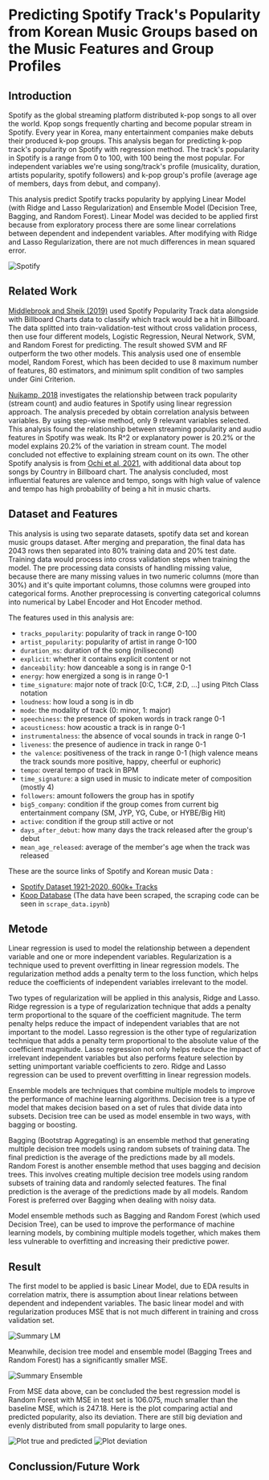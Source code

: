 # Predicting Spotify Track's Popularity from Korean Music Groups based on the Music Features and Group Profiles

## Introduction

Spotify as the global streaming platform distributed k-pop songs to all over the world. Kpop songs frequently charting and become popular stream in Spotify. Every year in Korea, many entertainment companies make debuts their produced k-pop groups. This analysis began for predicting k-pop track's popularity on Spotify with regression method. The track's popularity in Spotify is a range from 0 to 100, with 100 being the most popular. For independent variables we're using song/track's profile (musicality, duration, artists popularity, spotify followers) and k-pop group's profile (average age of members, days from debut, and company).

This analysis predict Spotify tracks popularity by applying Linear Model (with Ridge and Lasso Regularization) and Ensemble Model (Decision Tree, Bagging, and Random Forest). Linear Model was decided to be applied first because from exploratory process there are some linear correlations between dependent and independent variables. After modifying with Ridge and Lasso Regularization, there are not much differences in mean squared error. 

![Spotify](images/Spotify_Logo_CMYK_Green.png)

## Related Work
[Middlebrook and Sheik (2019)](https://arxiv.org/pdf/1908.08609.pdf) used Spotify Popularity Track data alongside with Billboard Charts data to classify which track would be a hit in Billboard. The data splitted into train-validation-test without cross validation process, then use four different models, Logistic Regression, Neural Network, SVM, and Random Forest for predicting. The result showed SVM and RF outperform the two other models. This analysis used one of ensemble model, Random Forest, which has been decided to use 8 maximum number of features, 80 estimators, and minimum split condition of two samples under Gini Criterion.

[Nujkamp, 2018](http://essay.utwente.nl/75422/1/NIJKAMP_BA_IBA.pdf) investigates the relationship between track popularity (stream count) and audio features in Spotify using linear regression approach. The analysis preceded by obtain correlation analysis between variables. By using step-wise method, only 9 relevant variables selected. This analysis found the relationship between streaming popularity and audio features in Spotify was weak. Its R^2 or explanatory power is 20.2% or the model explains 20.2% of the variation in stream count. The model concluded not effective to explaining stream count on its own. The other Spotify analysis is from [Ochi et al, 2021](https://arxiv.org/ftp/arxiv/papers/2108/2108.02370.pdf), with additional data about top songs by Country in Billboard chart. The analysis concluded, most influential features are valence and tempo, songs with high value of valence and tempo has high probability of being a hit in music charts.

## Dataset and Features

This analysis is using two separate datasets, spotify data set and korean music groups dataset. After merging and preparation, the final data has 2043 rows then separated into 80% training data and 20% test date. Training data would process into cross validation steps when training the model. The pre processing data consists of handling missing value, because there are many missing values in two numeric columns (more than 30%) and it's quite important columns, those columns were grouped into categorical forms. Another preprocessing is converting categorical columns into numerical by Label Encoder and Hot Encoder method.

The features used in this analysis are:
- `tracks_popularity`: popularity of track in range 0-100 
- `artist_popularity`: popularity of artist in range 0-100 
- `duration_ms`: duration of the song (milisecond)
- `explicit`: whether it contains explicit content or not
- `danceability`: how danceable a song is in range 0-1
- `energy`: how energized a song is in range 0-1
- `time_signature`: major note of track [0:C, 1:C#, 2:D, ...] using Pitch Class notation
- `loudness`: how loud a song is in db
- `mode`: the modality of track (0: minor, 1: major)
- `speechiness`: the presence of spoken words in track range 0-1
- `acousticness`: how acoustic a track is in range 0-1
- `instrumentalness`: the absence of vocal sounds in track in range 0-1
- `liveness`: the presence of audience in track in range 0-1
- `the valence`: positiveness of the track in range 0-1 (high valence means the track sounds more positive, happy, cheerful or euphoric)
- `tempo`: overal tempo of track in BPM
- `time_signature`: a sign used in music to indicate meter of composition (mostly 4)
- `followers`: amount followers the group has in spotify
- `big5_company`: condition if the group comes from current big entertainment company (SM, JYP, YG, Cube, or HYBE/Big Hit)
- `active`: condition if the group still active or not
- `days_after_debut`: how many days the track released after the group's debut
- `mean_age_released`: average of the member's age when the track was released

These are the source links of Spotify and Korean music Data :
- [Spotify Dataset 1921-2020, 600k+ Tracks](https://www.kaggle.com/datasets/yamaerenay/spotify-dataset-19212020-600k-tracks)
- [Kpop Database](https://dbkpop.com/) (The data have been scraped, the scraping code can be seen in `scrape_data.ipynb`)

## Metode
Linear regression is used to model the relationship between a dependent variable and one or more independent variables. Regularization is a technique used to prevent overfitting in linear regression models. The regularization method adds a penalty term to the loss function, which helps reduce the coefficients of independent variables irrelevant to the model.

Two types of regularization will be applied in this analysis, Ridge and Lasso. Ridge regression is a type of regularization technique that adds a penalty term proportional to the square of the coefficient magnitude. The term penalty helps reduce the impact of independent variables that are not important to the model. Lasso regression is the other type of regularization technique that adds a penalty term proportional to the absolute value of the coefficient magnitude. Lasso regression not only helps reduce the impact of irrelevant independent variables but also performs feature selection by setting unimportant variable coefficients to zero. Ridge and Lasso regression can be used to prevent overfitting in linear regression models.

Ensemble models are techniques that combine multiple models to improve the performance of machine learning algorithms. Decision tree is a type of model that makes decision based on a set of rules that divide data into subsets. Decision tree can be used as model ensemble in two ways, with bagging or boosting.

Bagging (Bootstrap Aggregating) is an ensemble method that generating multiple decision tree models using random subsets of training data. The final prediction is the average of the predictions made by all models. Random Forest is another ensemble method that uses bagging and decision trees. This involves creating multiple decision tree models using random subsets of training data and randomly selected features. The final prediction is the average of the predictions made by all models. Random Forest is preferred over Bagging when dealing with noisy data.

Model ensemble methods such as Bagging and Random Forest (which used Decision Tree), can be used to improve the performance of machine learning models, by combining multiple models together, which makes them less vulnerable to overfitting and increasing their predictive power.

## Result
The first model to be applied is basic Linear Model, due to EDA results in correlation matrix, there is assumption about linear relations between dependent and independent variables. The basic linear model and with regularization produces MSE that is not much different in training and cross validation set.

![Summary LM](images/summary_lm.png)

Meanwhile, decision tree model and ensemble model (Bagging Trees and Random Forest) has a significantly smaller MSE.

![Summary Ensemble](images/summary_ensemble.png)

From MSE data above, can be concluded the best regression model is Random Forest with MSE in test set is 106.075, much smaller than the baseline MSE, which is 247.18. Here is the plot comparing actial and predicted popularity, also its deviation. There are still big deviation and evenly distributed from small popularity to large ones.

![Plot true and predicted](images/plot1.png)
![Plot deviation](images/deviation.png)

## Conclussion/Future Work


